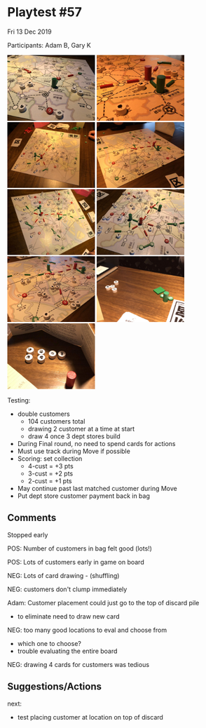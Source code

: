 # Playtest #57

Fri 13 Dec 2019

Participants: Adam B, Gary K

<img src="images/pt57/pt57-3325.jpg" height="150px"/> <img src="images/pt57/pt57-3326.jpg" height="150px"/> <img src="images/pt57/pt57-3327.jpg" height="150px"/> <img src="images/pt57/pt57-3328.jpg" height="150px"/> <img src="images/pt57/pt57-3329.jpg" height="150px"/> <img src="images/pt57/pt57-3330.jpg" height="150px"/> <img src="images/pt57/pt57-3331.jpg" height="150px"/> <img src="images/pt57/pt57-3332.jpg" height="150px"/> <img src="images/pt57/pt57-3333.jpg" height="150px"/> 

Testing:

* double customers
	* 104 customers total
	* drawing 2 customer at a time at start
	* draw 4 once 3 dept stores build
* During Final round, no need to spend cards for actions
* Must use track during Move if possible
* Scoring: set collection
	* 4-cust = +3 pts
	* 3-cust = +2 pts
	* 2-cust = +1 pts
* May continue past last matched customer during Move
* Put dept store customer payment back in bag

## Comments

Stopped early

POS: Number of customers in bag felt good (lots!)

POS: Lots of customers early in game on board

NEG: Lots of card drawing - (shuffling)

NEG: customers don't clump immediately

Adam: Customer placement could just go to the top of discard pile

* to eliminate need to draw new card

NEG: too many good locations to eval and choose from

* which one to choose?
* trouble evaluating the entire board

NEG: drawing 4 cards for customers was tedious

## Suggestions/Actions

next:

* test placing customer at location on top of discard
